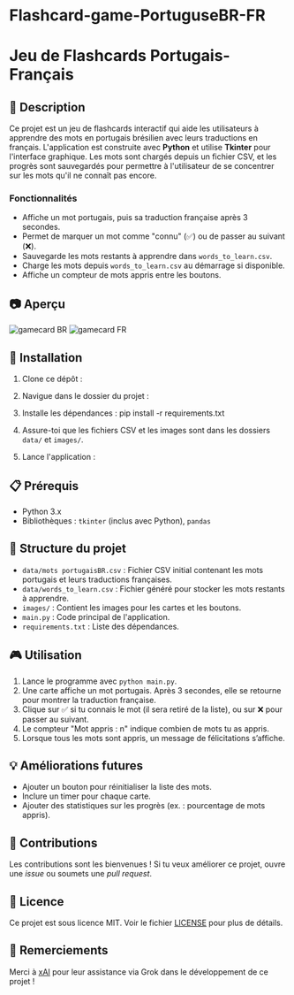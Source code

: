 # Flashcard-game-PortuguseBR-FR

# Jeu de Flashcards Portugais-Français

## 📖 Description
Ce projet est un jeu de flashcards interactif qui aide les utilisateurs à apprendre des mots en portugais brésilien avec leurs traductions en français. L'application est construite avec **Python** et utilise **Tkinter** pour l'interface graphique. Les mots sont chargés depuis un fichier CSV, et les progrès sont sauvegardés pour permettre à l'utilisateur de se concentrer sur les mots qu'il ne connaît pas encore.

### Fonctionnalités
- Affiche un mot portugais, puis sa traduction française après 3 secondes.
- Permet de marquer un mot comme "connu" (✅) ou de passer au suivant (❌).
- Sauvegarde les mots restants à apprendre dans `words_to_learn.csv`.
- Charge les mots depuis `words_to_learn.csv` au démarrage si disponible.
- Affiche un compteur de mots appris entre les boutons.

## 📷 Aperçu

![gamecard BR](https://github.com/user-attachments/assets/aa9d024e-5dd4-4291-9df6-6f3ce26e8d9a)
![gamecard FR](https://github.com/user-attachments/assets/8ac28a6c-7691-406a-b569-4b63f439acb6)

## 🚀 Installation
1. Clone ce dépôt :

2. Navigue dans le dossier du projet :

3. Installe les dépendances :
   pip install -r requirements.txt

4. Assure-toi que les fichiers CSV et les images sont dans les dossiers `data/` et `images/`.
   
5. Lance l'application :
   
## 📋 Prérequis
- Python 3.x
- Bibliothèques : `tkinter` (inclus avec Python), `pandas`

## 📂 Structure du projet
- `data/mots portugaisBR.csv` : Fichier CSV initial contenant les mots portugais et leurs traductions françaises.
- `data/words_to_learn.csv` : Fichier généré pour stocker les mots restants à apprendre.
- `images/` : Contient les images pour les cartes et les boutons.
- `main.py` : Code principal de l'application.
- `requirements.txt` : Liste des dépendances.

## 🎮 Utilisation
1. Lance le programme avec `python main.py`.
2. Une carte affiche un mot portugais. Après 3 secondes, elle se retourne pour montrer la traduction française.
3. Clique sur ✅ si tu connais le mot (il sera retiré de la liste), ou sur ❌ pour passer au suivant.
4. Le compteur "Mot appris : n" indique combien de mots tu as appris.
5. Lorsque tous les mots sont appris, un message de félicitations s’affiche.

## 💡 Améliorations futures
- Ajouter un bouton pour réinitialiser la liste des mots.
- Inclure un timer pour chaque carte.
- Ajouter des statistiques sur les progrès (ex. : pourcentage de mots appris).

## 🤝 Contributions
Les contributions sont les bienvenues ! Si tu veux améliorer ce projet, ouvre une *issue* ou soumets une *pull request*.

## 📜 Licence
Ce projet est sous licence MIT. Voir le fichier [LICENSE](LICENSE) pour plus de détails.

## 🙏 Remerciements
Merci à [xAI](https://x.ai/) pour leur assistance via Grok dans le développement de ce projet !
